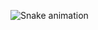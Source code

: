 ![Snake animation](https://github.com/atharvarai/atharvarai/blob/output/github-contribution-grid-snake.svg)
